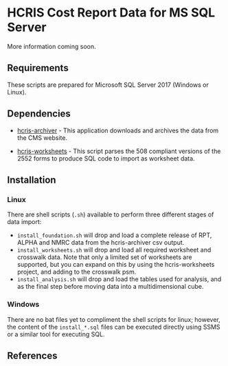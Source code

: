 # HCRIS Cost Report Data for MS SQL Server

More information coming soon.

## Requirements

These scripts are prepared for Microsoft SQL Server 2017 (Windows or Linux).

## Dependencies

- [hcris-archiver](https://github.com/ComptonMSHI/hcris-archiver) - This application downloads and archives the data from the CMS website.

- [hcris-worksheets](https://github.com/ComptonMSHI/hcris-worksheets) - This script parses the 508 compliant versions of the 2552 forms to produce SQL code to import as worksheet data.

## Installation

### Linux

There are shell scripts (`.sh`) available to perform three different stages of data import:

- `install_foundation.sh` will drop and load a complete release of RPT, ALPHA and NMRC data from the hcris-archiver csv output.
- `install_worksheets.sh` will drop and load all required worksheet and crosswalk data. Note that only a limited set of worksheets are supported, but you can expand on this by using the hcris-worksheets project, and adding to the crosswalk psm.
- `install_analysis.sh` will drop and load the tables used for analysis, and as the final step before moving data into a multidimensional cube.

### Windows

There are no bat files yet to compliment the shell scripts for linux; however, the content of the `install_*.sql` files can be executed directly using SSMS or a similar tool for executing SQL.

## References
